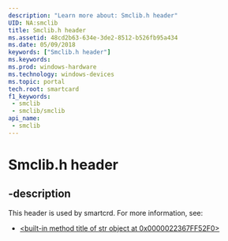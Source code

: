 ```yaml
---
description: "Learn more about: Smclib.h header"
UID: NA:smclib
title: Smclib.h header
ms.assetid: 48cd2b63-634e-3de2-8512-b526fb95a434
ms.date: 05/09/2018
keywords: ["Smclib.h header"]
ms.keywords: 
ms.prod: windows-hardware
ms.technology: windows-devices
ms.topic: portal
tech.root: smartcard
f1_keywords:
 - smclib
 - smclib/smclib
api_name:
 - smclib
---
```


# Smclib.h header


## -description

This header is used by smartcrd. For more information, see:

- [<built-in method title of str object at 0x0000022367FF52F0>](../_smartcrd/index.md)

